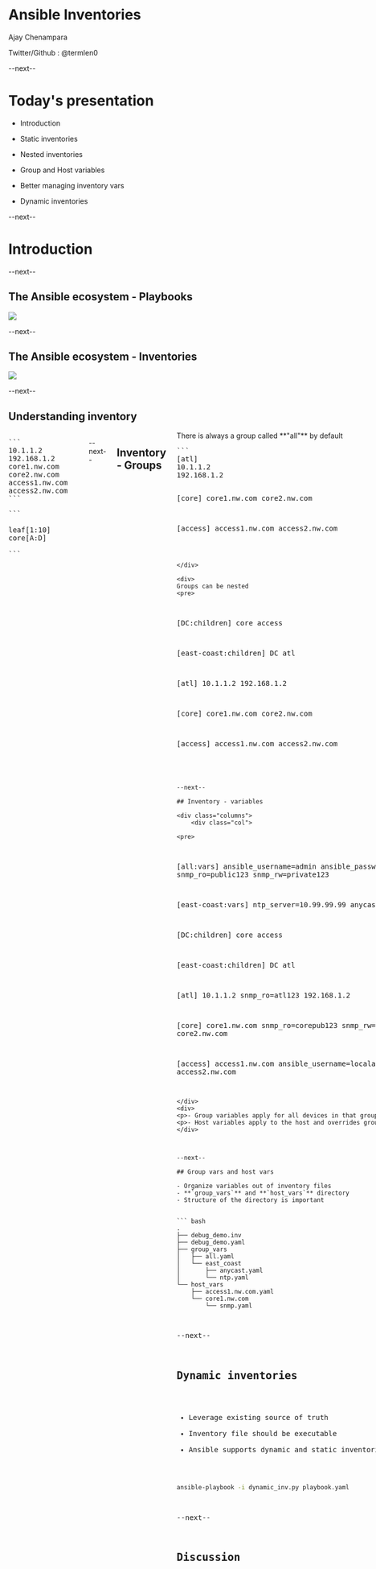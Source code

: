 # Ansible Inventories 

Ajay Chenampara

Twitter/Github : @termlen0

--next--


# Today's presentation

- Introduction

- Static inventories

- Nested inventories

- Group and Host variables

- Better managing inventory vars

- Dynamic inventories


--next--



# Introduction

<section data-background-image="images/language.svg"></section>



--next--


## The Ansible ecosystem - Playbooks

<img src="media/images/how-ansible-works-diagram-02.svg" />

--next--




## The Ansible ecosystem - Inventories
<img src="media/images/how-ansible-works-diagram-05.svg" />

--next--



## Understanding inventory
<div class="columns">
    <div class="col">
<pre>
```
10.1.1.2
192.168.1.2
core1.nw.com
core2.nw.com
access1.nw.com
access2.nw.com
```</pre>


<pre>```

leaf[1:10]
core[A:D]

```</pre>
</div>
<div>
</div>


--next--


## Inventory - Groups

<div class="columns">
    <div class="col">
    There is always a group called **"all"** by default
<pre>
```
[atl]
10.1.1.2
192.168.1.2
    
[core]
core1.nw.com
core2.nw.com
    
[access]
access1.nw.com
access2.nw.com
```</pre>

</div>

<div>
Groups can be nested
<pre>
```
[DC:children]
core
access

[east-coast:children]
DC
atl

[atl]
10.1.1.2
192.168.1.2
    
[core]
core1.nw.com
core2.nw.com
    
[access]
access1.nw.com
access2.nw.com
```</pre></div>


--next--

## Inventory - variables

<div class="columns">
    <div class="col">

<pre>
```
[all:vars]
ansible_username=admin
ansible_password=pa55w0rd
snmp_ro=public123
snmp_rw=private123

[east-coast:vars]
ntp_server=10.99.99.99
anycast=169.1.1.1

[DC:children]
core
access

[east-coast:children]
DC
atl

[atl]
10.1.1.2 snmp_ro=atl123 
192.168.1.2
    
[core]
core1.nw.com snmp_ro=corepub123 snmp_rw=corepri123
core2.nw.com
    
[access]
access1.nw.com ansible_username=localadmin
access2.nw.com 
```</pre>
</div>
<div> 
<p>- Group variables apply for all devices in that group </p>
<p>- Host variables apply to the host and overrides group vars </p>
</div> 



--next--

## Group vars and host vars

- Organize variables out of inventory files
- **`group_vars`** and **`host_vars`** directory
- Structure of the directory is important


``` bash
.
├── debug_demo.inv
├── debug_demo.yaml
├── group_vars
│   ├── all.yaml
│   └── east_coast
│       ├── anycast.yaml
│       └── ntp.yaml
└── host_vars
    ├── access1.nw.com.yaml
    └── core1.nw.com
        └── snmp.yaml

```

--next--


## Dynamic inventories

- Leverage existing source of truth
- Inventory file should be executable
- Ansible supports dynamic and static inventories simultaneously


``` bash
ansible-playbook -i dynamic_inv.py playbook.yaml
```

--next--

## Discussion
